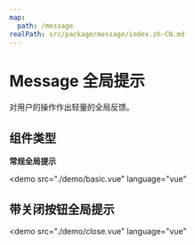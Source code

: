 ```yaml
---
map:
  path: /message
realPath: src/package/message/index.zh-CN.md
---
```


# Message 全局提示

对用户的操作作出轻量的全局反馈。

## 组件类型

**常规全局提示**

<demo src="./demo/basic.vue"
  language="vue"
  >
</demo>

## 带关闭按钮全局提示

<demo src="./demo/close.vue"
  language="vue"
  >
</demo>

